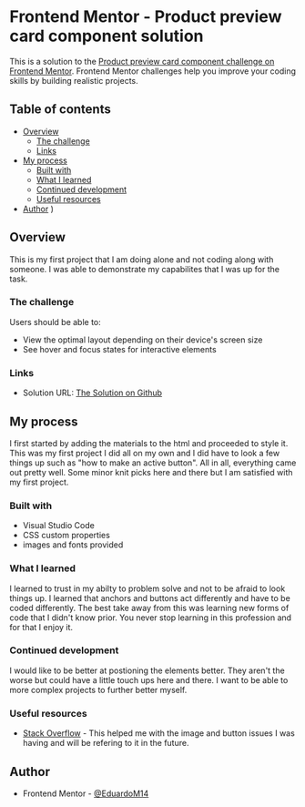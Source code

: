 # Frontend Mentor - Product preview card component solution

This is a solution to the [Product preview card component challenge on Frontend Mentor](https://www.frontendmentor.io/challenges/product-preview-card-component-GO7UmttRfa). Frontend Mentor challenges help you improve your coding skills by building realistic projects. 

## Table of contents

- [Overview](#overview)
  - [The challenge](#the-challenge)
  - [Links](#links)
- [My process](#my-process)
  - [Built with](#built-with)
  - [What I learned](#what-i-learned)
  - [Continued development](#continued-development)
  - [Useful resources](#useful-resources)
- [Author](#author)
)


## Overview
This is my first project that I am doing alone and not coding along with someone. I was able to demonstrate my capabilites that I was up for the task.
### The challenge

Users should be able to:

- View the optimal layout depending on their device's screen size
- See hover and focus states for interactive elements

### Links

- Solution URL: [The Solution on Github](https://github.com/EduardoM14/Preview-card-component-main-Challenge.git)

## My process
I first started by adding the materials to the html and proceeded to style it. This was my first project I did all on my own and I did have to look a few things up such as "how to make an active button". All in all, everything came out pretty well. Some minor knit picks here and there but I am satisfied with my first project.
### Built with

- Visual Studio Code
- CSS custom properties
- images and fonts provided



### What I learned

I learned to trust in my abilty to problem solve and not to be afraid to look things up. I learned that anchors and buttons act differently and have to be coded differently. The best take away from this was learning new forms of code that I didn't know prior. You never stop learning in this profession and for that I enjoy it.

### Continued development

I would like to be better at postioning the elements better. They aren't the worse but could have a little touch ups here and there. I want to be able to more complex projects to further better myself.

### Useful resources

- [Stack Overflow](https://stackoverflow.com/) - This helped me with the image and button issues I was having and will be refering to it in the future.

## Author


- Frontend Mentor - [@EduardoM14](https://www.frontendmentor.io/profile/EduardoM14)


